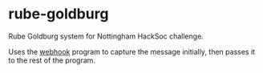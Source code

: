 # rube-goldburg
Rube Goldburg system for Nottingham HackSoc challenge.

Uses the [webhook](https://github.com/adnanh/webhook) program to capture the message initially, then passes it to the rest of the program.
